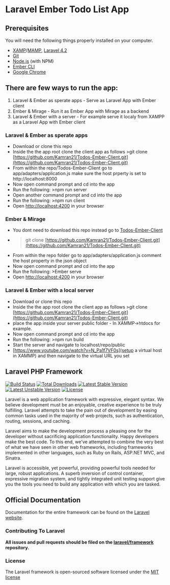 # Laravel Ember Todo List App

## Prerequisites

You will need the following things properly installed on your computer.
* [XAMP](https://www.apachefriends.org/index.html)/[MAMP](https://www.mamp.info/en/), [Laravel 4.2](https://laravel.com/docs/4.2)
* [Git](https://git-scm.com/)
* [Node.js](https://nodejs.org/) (with NPM)
* [Ember CLI](https://ember-cli.com/)
* [Google Chrome](https://google.com/chrome/)

## There are few ways to run the app:

1. Laravel & Ember as sperate apps - Serve as Laravel App with Ember client 
2. Ember & Mirage - Run it as Ember App with Mirage as a backend
3. Laravel & Ember with a server - For example serve it localy from XAMPP as a Laravel App with Ember client 

### Laravel & Ember as sperate apps

* Download or clone this repo
* Inside the the app root clone the client app as follows >git clone [https://github.com/Kamran21/Todos-Ember-Client.git](https://github.com/Kamran21/Todos-Ember-Client.git)
* From within the repo/Todos-Ember-Client go to app/adapters/application.js make sure the host prperty is set to http://localhost:8000
* Now open command prompt and cd into the app
* Run the following: >npm run server
* Open another command prompt and cd into the app
* Run the following: >npm run client
* Open [http://localhost:4200](http://localhost:4200) in your browser

### Ember & Mirage

* You dont need to download this repo instead go to [Todos-Ember-Client](https://github.com/Kamran21/Todos-Ember-Client.git)
* >git clone [https://github.com/Kamran21/Todos-Ember-Client.git](https://github.com/Kamran21/Todos-Ember-Client.git)
* From within the repo folder go to app/adapters/application.js comment the host property in the json object 
* Now open command prompt and cd into the app
* Run the following: >Ember serve
* Open [http://localhost:4200](http://localhost:4200) in your browser

### Laravel & Ember with a local server

* Download or clone this repo
* Inside the the app root clone the client app as follows >git clone [https://github.com/Kamran21/Todos-Ember-Client.git](https://github.com/Kamran21/Todos-Ember-Client.git)
* place the app inside your server public folder - In XAMMP->htdocs for example.
* Now open command prompt and cd into the app 
* Run the following: >npm run build
* Start the server and navigate to localhost/repo/public
* [https://www.youtube.com/watch?v=N_Pa1f7VF0s](setup a virtual host in XAMMP) and then navigate to the virtual URL you set



## Laravel PHP Framework

[![Build Status](https://travis-ci.org/laravel/framework.svg)](https://travis-ci.org/laravel/framework)
[![Total Downloads](https://poser.pugx.org/laravel/framework/downloads.svg)](https://packagist.org/packages/laravel/framework)
[![Latest Stable Version](https://poser.pugx.org/laravel/framework/v/stable.svg)](https://packagist.org/packages/laravel/framework)
[![Latest Unstable Version](https://poser.pugx.org/laravel/framework/v/unstable.svg)](https://packagist.org/packages/laravel/framework)
[![License](https://poser.pugx.org/laravel/framework/license.svg)](https://packagist.org/packages/laravel/framework)

Laravel is a web application framework with expressive, elegant syntax. We believe development must be an enjoyable, creative experience to be truly fulfilling. Laravel attempts to take the pain out of development by easing common tasks used in the majority of web projects, such as authentication, routing, sessions, and caching.

Laravel aims to make the development process a pleasing one for the developer without sacrificing application functionality. Happy developers make the best code. To this end, we've attempted to combine the very best of what we have seen in other web frameworks, including frameworks implemented in other languages, such as Ruby on Rails, ASP.NET MVC, and Sinatra.

Laravel is accessible, yet powerful, providing powerful tools needed for large, robust applications. A superb inversion of control container, expressive migration system, and tightly integrated unit testing support give you the tools you need to build any application with which you are tasked.

## Official Documentation

Documentation for the entire framework can be found on the [Laravel website](http://laravel.com/docs).

### Contributing To Laravel

**All issues and pull requests should be filed on the [laravel/framework](http://github.com/laravel/framework) repository.**

### License

The Laravel framework is open-sourced software licensed under the [MIT license](http://opensource.org/licenses/MIT)
